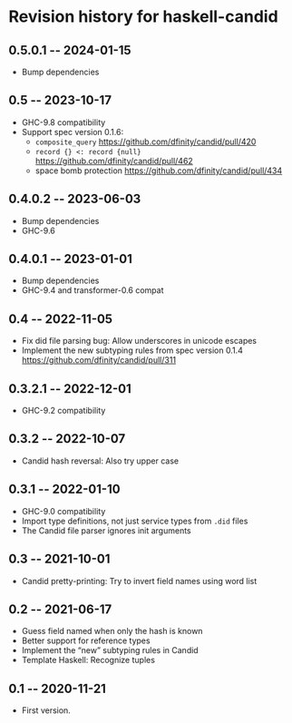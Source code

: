# Revision history for haskell-candid

## 0.5.0.1 -- 2024-01-15

* Bump dependencies

## 0.5 -- 2023-10-17

* GHC-9.8 compatibility
* Support spec version 0.1.6:
  - `composite_query`
    https://github.com/dfinity/candid/pull/420
  - `record {} <: record {null}`
    https://github.com/dfinity/candid/pull/462
  - space bomb protection
    https://github.com/dfinity/candid/pull/434

## 0.4.0.2 -- 2023-06-03

* Bump dependencies
* GHC-9.6

## 0.4.0.1 -- 2023-01-01

* Bump dependencies
* GHC-9.4 and transformer-0.6 compat

## 0.4 -- 2022-11-05

* Fix did file parsing bug: Allow underscores in unicode escapes
* Implement the new subtyping rules from spec version 0.1.4
  https://github.com/dfinity/candid/pull/311

## 0.3.2.1 -- 2022-12-01

* GHC-9.2 compatibility

## 0.3.2 -- 2022-10-07

* Candid hash reversal: Also try upper case

## 0.3.1 -- 2022-01-10

* GHC-9.0 compatibility
* Import type definitions, not just service types from `.did` files
* The Candid file parser ignores init arguments

## 0.3 -- 2021-10-01

* Candid pretty-printing: Try to invert field names using word list

## 0.2 -- 2021-06-17

* Guess field named when only the hash is known
* Better support for reference types
* Implement the “new” subtyping rules in Candid
* Template Haskell: Recognize tuples

## 0.1 -- 2020-11-21

* First version.

